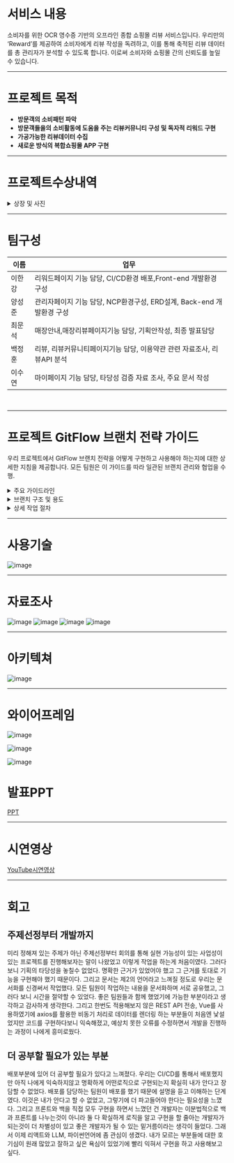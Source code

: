 # 서비스 내용 
소비자를 위한 OCR 영수증 기반의 오프라인 종합 쇼핑몰 리뷰 서비스입니다. 우리만의 ‘Reward’를 제공하여 소비자에게 리뷰 작성을 독려하고, 이를 통해 축적된 리뷰 데이터를 총 관리자가 분석할 수 있도록 합니다. 이로써 소비자와 쇼핑몰 간의 신뢰도를 높일 수 있습니다.

---

# 프로젝트 목적 
- **방문객의 소비패턴 파악**
- **방문객들을의 소비활동에 도움을 주는 리뷰커뮤니티 구성 및 독자적 리워드 구현**
- **가공가능한 리뷰데이터 수집**
- **새로운 방식의 복합쇼핑몰 APP 구현**

---
# 프로젝트수상내역

<details>
  <summary>상장 및 사진</summary>
 
![image](https://file.notion.so/f/f/11889268-5bef-4774-b0e6-05d3eeaa209d/0ff2ef72-98f0-4e13-9bd1-31ded504ef71/%EC%9A%B0%EC%88%98%ED%8C%80.png?id=d30e5d17-53a1-4414-ae22-1b795e19cfb8&table=block&spaceId=11889268-5bef-4774-b0e6-05d3eeaa209d&expirationTimestamp=1719878400000&signature=6w6M6kbYjQnvIcHVhiG6uoSRRB4M2ChY6alZezWPCDE&downloadName=%EC%9A%B0%EC%88%98%ED%8C%80.png)

![image](https://file.notion.so/f/f/11889268-5bef-4774-b0e6-05d3eeaa209d/cab0c212-8525-4d26-8a15-9ae506e243f4/754c60d3-42f9-42a1-b74d-5d523edb3f80.png?id=0c84d979-04d6-4e22-bec1-ff138857d789&table=block&spaceId=11889268-5bef-4774-b0e6-05d3eeaa209d&expirationTimestamp=1719813600000&signature=MItTfO_bNBpqD4rvug4OlESVN9LJE_mUOxHkgm1cRXk&downloadName=%E1%84%89%E1%85%B5%E1%86%AB%E1%84%89%E1%85%A6%E1%84%80%E1%85%A8I%26C+%E1%84%8E%E1%85%AC%E1%84%8C%E1%85%A9%E1%86%BC%E1%84%91%E1%85%B3%E1%84%85%E1%85%A9%E1%84%8C%E1%85%A6%E1%86%A8%E1%84%90%E1%85%B3+%E1%84%8B%E1%85%AE%E1%84%89%E1%85%B3%E1%86%BC+%E1%84%89%E1%85%A1%E1%84%8C%E1%85%B5%E1%86%AB+2.jpeg.png))
</details>

---

# 팀구성 

| 이름 |                                                                      업무 |
| --- | --- |
| 이한강  | 리워드페이지 기능 담당, CI/CD환경 배포,Front-end 개발환경 구성  |
| 양성준  | 관리자페이지 기능 담당, NCP환경구성, ERD설계, Back-end 개발환경 구성  |
| 최문석  | 매장안내,매장리뷰페이지기능 담당, 기획안작성, 최종 발표담당  |
| 백정훈  | 리뷰, 리뷰커뮤니티페이지기능 담당, 이용약관 관련 자료조사, 리뷰API 분석 |
| 이수연  | 마이페이지 기능 담당, 타당성 검증 자료 조사, 주요 문서 작성  |
<br>

---

# 프로젝트 GitFlow 브랜치 전략 가이드

 우리 프로젝트에서 GitFlow 브랜치 전략을 어떻게 구현하고 사용해야 하는지에 대한 상세한 지침을 제공합니다. 모든 팀원은 이 가이드를 따라 일관된 브랜치 관리와 협업을 수행.

<details>
  <summary>주요 가이드라인</summary>
  <ul>
    <li>모든 커밋메시지 앞에는 issue 넘버를 붙인다</li>
    <li>tag에 붙이는 버전은 1.0.0으로 통일한다 (추후 수정 필요하면 공지할 예정)</li>
    <li>커밋메세지는 영어로 통일</li>
  </ul>
</details>

<details>
  <summary>브랜치 구조 및 용도</summary>
  <h4>1. main</h4>
  <p>목적: 안정적인 릴리즈 버전 유지.</p>
  <p>사용: 릴리즈된 버전의 코드 저장소. 최종 사용자에게 배포되는 코드.</p>
  
  <h4>2. develop</h4>
  <p>목적: 다음 릴리즈 준비를 위한 개발 진행.</p>
  <p>사용: 모든 개발이 이루어지는 기본 브랜치. 이곳에서 분기된 feature 브랜치가 병합되고, 준비된 코드는 release 브랜치로 이동.</p>
  
  <h4>3. feature</h4>
  <p>목적: 새 기능 개발, 기존 기능의 개선 및 버그 수정.</p>
  <p>사용: develop 브랜치에서 분기하여 사용. 각 기능 또는 버그 수정에 대해 별도의 브랜치를 생성.</p>
  
  <h4>4. release</h4>
  <p>목적: 다음 버전 릴리즈 준비.</p>
  <p>사용: 릴리즈를 앞두고 최종 테스트와 버그 수정을 위해 사용. develop 브랜치에서 분기하며, 완료 후 main으로 병합 및 태그 지정.</p>
  
  <h4>5. hotfix</h4>
  <p>목적: 릴리즈된 버전에서 발견된 긴급한 문제 해결.</p>
  <p>사용: main 브랜치에서 직접 분기하여 긴급 수정 후 main과 develop에 병합.</p>
</details>

<details>
  <summary>상세 작업 절차</summary>
  
  <h4>새 기능 개발</h4>
  <ol>
    <li>브랜치 생성:
      <pre>
      <code>
      git checkout develop
      git pull origin develop
      git checkout -b feature/기능명
      </code>
      </pre>
    </li>
    <li>개발 작업 수행 후 커밋:
      <pre>
      <code>
      git add .
      git commit -m "새 기능: 기능명에 대한 설명"
      </code>
      </pre>
    </li>
    <li>개발 브랜치로 병합 요청 (Pull Request):
      <ul>
        <li>develop 브랜치로 Pull Request 생성.</li>
        <li>동료의 코드 리뷰 후 병합 승인.</li>
      </ul>
    </li>
  </ol>
  
  <h4>릴리즈 준비</h4>
  <ol>
    <li>릴리즈 브랜치 생성 및 준비:
      <pre>
      <code>
      git checkout develop
      git pull origin develop
      git checkout -b release/버전
      </code>
      </pre>
    </li>
    <li>릴리즈 최종 확인 및 버그 수정:
      <ul>
        <li>모든 팀원이 테스트 참여.</li>
        <li>필요한 모든 수정 사항 커밋.</li>
      </ul>
    </li>
    <li>릴리즈 완료:
      <pre>
      <code>
      git checkout main
      git merge release/버전
      git tag -a v버전 -m "릴리즈 버전 메시지"
      git push origin main --tags
      git checkout develop
      git merge release/버전
      git push origin develop
      </code>
      </pre>
    </li>
  </ol>

  <h4>긴급 수정 (Hotfix)</h4>
  <ol>
    <li>Hotfix 브랜치 생성:
      <pre>
      <code>
      git checkout main
      git pull origin main
      git checkout -b hotfix/버그명
      </code>
      </pre>
    </li>
    <li>버그 수정 및 커밋:
      <pre>
      <code>
      git add .
      git commit -m "긴급 수정: 버그명에 대한 설명"
      </code>
      </pre>
    </li>
    <li>병합 및 배포:
      <pre>
      <code>
      git checkout main
      git merge hotfix/버그명
      git tag -a v버전 -m "Hotfix 버전 메시지"
      git push origin main --tags
      git checkout develop
      git merge hotfix/버그명
      git push origin develop
      </code>
      </pre>
    </li>
  </ol>
</details>

---


# 사용기술 

![image](https://www.notion.so/image/https%3A%2F%2Fprod-files-secure.s3.us-west-2.amazonaws.com%2F9b24aa1b-e37f-4565-bd62-03cc8d1211e0%2F4e0a7cb9-abac-453c-b269-1a37db17aee4%2FUntitled.png?table=block&id=0946f46a-3bf7-45a9-8914-8af04b380b54&spaceId=9b24aa1b-e37f-4565-bd62-03cc8d1211e0&width=2000&userId=024cbccc-ee2f-4121-8d15-2dd8d2dd8fee&cache=v2)

---

# 자료조사 

![image](https://www.notion.so/image/https%3A%2F%2Fprod-files-secure.s3.us-west-2.amazonaws.com%2F9b24aa1b-e37f-4565-bd62-03cc8d1211e0%2Fdf2d2dba-6e98-49f1-879b-7abc03b55b55%2FUntitled.png?table=block&id=5f6bab71-5641-48a1-acf8-ef1a21e08fac&spaceId=9b24aa1b-e37f-4565-bd62-03cc8d1211e0&width=2000&userId=024cbccc-ee2f-4121-8d15-2dd8d2dd8fee&cache=v2)
![image](https://www.notion.so/image/https%3A%2F%2Fprod-files-secure.s3.us-west-2.amazonaws.com%2F9b24aa1b-e37f-4565-bd62-03cc8d1211e0%2F7ef98afc-ca8d-4663-a4c3-0b901283c855%2FUntitled.png?table=block&id=ca47a10a-94ad-4687-8850-39ec8eb64444&spaceId=9b24aa1b-e37f-4565-bd62-03cc8d1211e0&width=2000&userId=024cbccc-ee2f-4121-8d15-2dd8d2dd8fee&cache=v2)
![image](https://www.notion.so/image/https%3A%2F%2Fprod-files-secure.s3.us-west-2.amazonaws.com%2F9b24aa1b-e37f-4565-bd62-03cc8d1211e0%2F4e86eacb-b74c-4e0f-bd23-13325c16702f%2FUntitled.png?table=block&id=de23fdbb-78b2-4128-80a5-56f66a04a3d3&spaceId=9b24aa1b-e37f-4565-bd62-03cc8d1211e0&width=2000&userId=024cbccc-ee2f-4121-8d15-2dd8d2dd8fee&cache=v2)
![image](https://www.notion.so/image/https%3A%2F%2Fprod-files-secure.s3.us-west-2.amazonaws.com%2F9b24aa1b-e37f-4565-bd62-03cc8d1211e0%2Fa9f76acf-5f51-48e7-a801-0c4ff9780030%2FUntitled.png?table=block&id=175614b1-5466-4bcc-b84a-30b53cce9c6e&spaceId=9b24aa1b-e37f-4565-bd62-03cc8d1211e0&width=2000&userId=024cbccc-ee2f-4121-8d15-2dd8d2dd8fee&cache=v2)

---

# 아키텍쳐

![image](https://www.notion.so/image/https%3A%2F%2Fprod-files-secure.s3.us-west-2.amazonaws.com%2F9b24aa1b-e37f-4565-bd62-03cc8d1211e0%2Fd536ccc6-3603-496e-a7eb-2cf3760583fa%2FUntitled.png?table=block&id=fa19f67d-0658-4de9-b133-39c03d4ca7c7&spaceId=9b24aa1b-e37f-4565-bd62-03cc8d1211e0&width=2000&userId=024cbccc-ee2f-4121-8d15-2dd8d2dd8fee&cache=v2)

---

# 와이어프레임

![image](https://www.notion.so/image/https%3A%2F%2Fprod-files-secure.s3.us-west-2.amazonaws.com%2F9b24aa1b-e37f-4565-bd62-03cc8d1211e0%2F8e3fc1a9-317a-4486-bfbb-61e2c6900d68%2FUntitled.png?table=block&id=88dbd0d0-5d8e-4395-a209-09e5c5faacb1&spaceId=9b24aa1b-e37f-4565-bd62-03cc8d1211e0&width=2000&userId=024cbccc-ee2f-4121-8d15-2dd8d2dd8fee&cache=v2)

![image](https://www.notion.so/image/https%3A%2F%2Fprod-files-secure.s3.us-west-2.amazonaws.com%2F9b24aa1b-e37f-4565-bd62-03cc8d1211e0%2F5956ddea-7e63-441d-8d53-f8cb9065d04c%2FUntitled.png?table=block&id=c1b483d8-acb0-4dea-9d67-35b55327f60e&spaceId=9b24aa1b-e37f-4565-bd62-03cc8d1211e0&width=2000&userId=024cbccc-ee2f-4121-8d15-2dd8d2dd8fee&cache=v2)

![image](https://www.notion.so/image/https%3A%2F%2Fprod-files-secure.s3.us-west-2.amazonaws.com%2F9b24aa1b-e37f-4565-bd62-03cc8d1211e0%2Fb466d9b0-bb7f-4839-9e2d-6b126ea11606%2FUntitled.png?table=block&id=84c617b3-72d5-4336-ae08-876438b63396&spaceId=9b24aa1b-e37f-4565-bd62-03cc8d1211e0&width=2000&userId=024cbccc-ee2f-4121-8d15-2dd8d2dd8fee&cache=v2)

# 발표PPT
[PPT](https://docs.google.com/presentation/d/15jBGhfXzDKmBdaqsN46k2byoeTjkDXj_mHOzt9skdnc/edit#slide=id.p1)

---
# 시연영상 
[YouTube시연영상](https://www.youtube.com/watch?v=bi1SdyvLHHY)

---

# 회고

## 주제선정부터 개발까지
미리 정해져 있는 주제가 아닌 주제선정부터 회의를 통해 실현 가능성이 있는 사업성이 있는 프로젝트를 진행해보자는 말이 나왔었고 이렇게 작업을 하는게 처음이였다.
  그러다 보니 기획의 타당성을 놓칠수 없었다. 명확한 근거가 있었어야 했고 그 근거를 토대로 기능을 구현해야 했기 때문이다. 그리고 문서는 제2의 언어라고 느껴질 정도로 우리는 문서화를 신경써서 작업했다. 모든 팀원이 작업하는 내용을 문서화하며 서로 공유했고, 그러다 보니 시간을 절약할 수 있었다. 좋은 팀원들과 함께 했었기에 가능한 부분이라고 생각하고 감사하게 생각한다.
  그리고 한번도 적용해보지 않은 REST API 전송, Vue를 사용하였기에 axios를 활용한 비동기 처리로 데이터를 렌더링 하는 부분들이 처음엔 낯설었지만 코드를 구현하다보니 익숙해졌고, 예상치 못한 오류를 수정하면서 개발을 진행하는 과정이 나에게 흥미로웠다.

## 더 공부할 필요가 있는 부분 
배포부분에 있어 더 공부할 필요가 있다고 느껴졌다. 우리는 CI/CD를 통해서 배포했지만 아직 나에게 익숙하지않고 명확하게 어떤로직으로 구현되는지 확실히 내가 안다고 장담할 수 없었다. 
배포를 담당하는 팀원이 배포를 했기 때문에 설명을 듣고 이해하는 단계였다. 이것은 내가 안다고 할 수 없었고, 그렇기에 더 파고들어야 한다는 필요성을 느꼈다. 
그리고 프론트와 백을 직접 모두 구현을 하면서 느꼈던 건 개발자는 이분법적으로 백과 프론트를 나누는것이 아니라 둘 다 확실하게 로직을 알고 구현을 할 줄아는 개발자가 되는것이 더 차별성이 있고 좋은 개발자가 될 수 있는 밑거름이라는 생각이 들었다. 그래서 이제 리액트와 LLM, 파이썬언어에 좀 관심이 생겼다. 내가 모르는 부분들에 대한 호기심이 원래 많았고 잘하고 싶은 욕심이 있었기에 빨리 익혀서 구현을 하고 사용해보고 싶다. 






